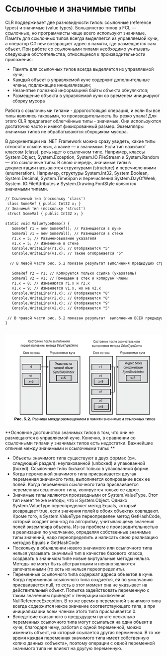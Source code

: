 # Ссылочные и значимые типы

CLR поддерживает две разновидности типов: ссылочные \(reference types\) и значимые \(value types\). Большинство типов в FCL — ссылочные, но программисты чаще всего используют значимые. Память для ссылочных типов всегда выделяется из управляемой кучи, а оператор C\# new возвращает адрес в памяти, где размещается сам объект. При работе со ссылочными типами необходимо учитывать следующие обстоятельства, относящиеся к производительности приложения: 

* Память для ссылочных типов всегда выделяется из управляемой кучи;
* Каждый объект в управляемой куче содержит дополнительные члены, подлежащие инициализации;
* Незанятые полезной информацией байты объекта обнуляются;
* Размещение объекта в  управляемой кучи со временем инициируют сборку мусора

Работа с ссылочными типами - дорогостоящая операция, и если бы все типы являлись таковыми, то производительность бы резко упала! Для этого CLR предлагает облегчённые типы - значимые. Они используются достаточно часто и имеют фикисрованный размер. Экземпляры значимых типов не обрабатываются сборщиком мусора.

В документации на .NET Framework можно сразу увидеть, какие типы относят к ссылочным, а какие — к значимым. Если тип называют классом \(class\), речь идет о ссылочном типе. Например, классы System.Object, System.Exception, System.IO.FileStream и System.Random — это ссылочные типы. В свою очередь, значимые типы в документации называются структурами \(structure\) и перечислениями \(enumeration\). Например, структуры System.Int32, System.Boolean, System.Decimal, System.TimeSpan и перечисления System.DayOfWeek, System. IO.FileAttributes и System.Drawing.FontStyle являются значимыми типами. 

```
// Ссылочный тип (поскольку 'class')
 class SomeRef { public Int32 x; }
// Значимый тип (поскольку 'struct')
 struct SomeVal { public Int32 x; }
 
static void ValueTypeDemo() {
   SomeRef r1 = new SomeRef(); // Размещается в куче
   SomeVal v1 = new SomeVal(); // Размещается в стеке
   r1.x = 5; // Разыменовывание указателя 
   v1.x = 5; // Изменение в стеке
   Console.WriteLine(r1.x); // Отображается "5"  
   Console.WriteLine(v1.x); // Также отображается "5"  
   // В левой части рис. 5.2 показан результат выполнения предыдущих строк
 
   SomeRef r2 = r1; // Копируется только ссылка (указатель)  
   SomeVal v2 = v1; // Помещаем в стек и копируем члены  
   r1.x = 8; // Изменяются r1.x и r2.x 
   v1.x = 9; // Изменяется v1.x, но не v2.x
   Console.WriteLine(r1.x); // Отображается "8"
   Console.WriteLine(r2.x); // Отображается "8" 
   Console.WriteLine(v1.x); // Отображается "9"  
   Console.WriteLine(v2.x); // Отображается "5"   
  // В правой части рис. 5.2 показан результат  выполнения ВСЕХ предыдущих строк  }
 
```

![](/assets/ref-value-types.png)

**Основное достоинство значимых типов в том, что они не размещаются в управляемой куче. Конечно, в сравнении со ссылочными типами у значимых типов есть недостатки. Важнейшие отличия между значимыми и ссылочными типы: **

* Объекты значимого типа существуют в двух формах \(см. следующий раздел\): неупакованной \(unboxed\) и упакованной \(boxed\). Ссылочные типы бывают только в упакованной форме.
* Когда переменной значимого типа присваивается другая переменная значимого типа, выполняется копирование всех ее полей. Когда переменной ссылочного типа присваивается переменная ссылочного типа, копируется только ее адрес. 
* Значимые типы являются производными от System.ValueType. Этот тип имеет те же методы, что и System.Object. Однако System.ValueType переопределяет метод Equals, который возвращает true, если значения полей в обоих объектах совпадают. Кроме того, в System.ValueType переопределен метод GetHashCode, который создает хеш-код по алгоритму, учитывающему значения полей экземпляра объекта. Из-за проблем с производительностью в реализации по умолчанию, определяя собственные значимые типы значений, надо переопределить и написать свою реализацию методов Equals и GetHashCode
* Поскольку в объявлении нового значимого или ссылочного типа нельзя указывать значимый тип в качестве базового класса, создавать в значимом типе новые виртуальные методы нельзя. Методы не могут быть абстрактными и неявно являются запечатанными \(то есть их нельзя переопределить\). 
* Переменные ссылочного типа содержат адреса объектов в куче. Когда переменная ссылочного типа создается, ей по умолчанию присваивается null, то есть в этот момент она не указывает на действительный объект. Попытка задействовать переменную с таким значением приведет к генерации исключения NullReferenceException. В то же время в переменной значимого типа всегда содержится некое значение соответствующего типа, а при инициализации всем членам этого типа присваивается 0. 
* Вследствие сказанного в предыдущем пункте несколько переменных ссылочного типа могут ссылаться на один объект в куче, благодаря чему, работая с одной переменной, можно изменить объект, на который ссылается другая переменная. В то же время каждая переменная значимого типа имеет собственную копию данных «объекта», поэтому операции с одной переменной значимого типа не влияют на другую переменную. 



